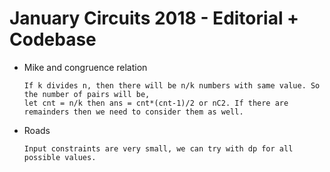 # January Circuits 2018 - Editorial + Codebase

- Mike and congruence relation

      If k divides n, then there will be n/k numbers with same value. So the number of pairs will be,
      let cnt = n/k then ans = cnt*(cnt-1)/2 or nC2. If there are remainders then we need to consider them as well.

- Roads

      Input constraints are very small, we can try with dp for all possible values. 

